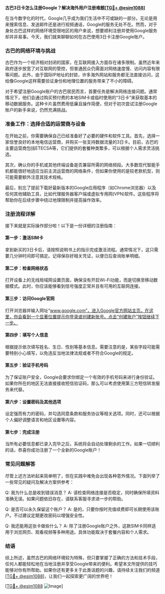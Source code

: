 **古巴3日卡怎么注册Google？解决海外用户注册难题[[TG💪+ @esim1088](https://t.me/s/esim1088)]**

在当今数字化的时代，Google几乎成为我们生活中不可或缺的一部分。无论是用来搜索信息、发送邮件还是进行视频通话，Google的服务无处不在。然而，对于身处古巴这样的网络环境受限地区的用户来说，想要顺利注册并使用Google服务却并非易事。今天，我们就来聊聊如何在古巴使用3日卡注册Google账户。

### 古巴的网络环境与挑战

古巴作为一个经济相对封闭的国家，在互联网接入方面存在诸多限制。虽然近年来政府逐步放宽了对互联网的管控，但普通民众仍需面对网络速度慢、访问内容有限等问题。此外，由于国际IP地址的封锁，许多海外网站和服务都无法直接访问，这给像Google这样需要验证身份和地理位置的服务带来了不小的障碍。

对于希望注册Google账户的古巴居民而言，首要任务是解决网络连接问题。通常情况下，他们会通过购买预付费的本地SIM卡或临时使用的“3日卡”来获取基本的移动数据服务。这种卡片虽然费用低廉且操作简便，但对于初次尝试注册Google账户的新手来说，仍然充满挑战。

### 准备工作：选择合适的运营商与设备

在开始之前，你需要确保自己已经准备好了必要的硬件和软件工具。首先，选择一家信誉良好的本地电信运营商，并购买一张支持数据流量的3日卡。目前，古巴的主要运营商包括ETECSA等，它们提供的套餐种类繁多，可以根据个人需求灵活挑选。

其次，确认你的手机或其他终端设备是否兼容所需的网络频段。大多数现代智能手机都能很好地适应当前主流运营商的网络条件，但如果你使用的是较老款机型，则可能需要额外注意其技术规格。

最后，别忘了提前下载好最新版本的Google应用程序（如Chrome浏览器）以及任何其他辅助工具，比如代理服务器客户端或虚拟专用网(VPN)软件。这些程序将帮助你在后续步骤中绕过地理限制并提高操作效率。

### 注册流程详解

接下来就是实际操作部分啦！以下是一份详细的注册指南：

#### 第一步：激活SIM卡
拿到新买的3日卡后，请按照说明书上的指示完成激活流程。通常情况下，这只需要几分钟时间即可搞定。记得保存好相关凭证，以便日后查询账单明细。

#### 第二步：检查网络状态
打开设备上的无线局域网设置页面，确保没有开启Wi-Fi功能，而是切换至移动数据模式。此时，你应该能够看到信号强度正常并且有可用的互联网连接。

#### 第三步：访问Google官网
打开浏览器并输入网址“www.google.com”，进入Google官方网站主页。在这里，你会看到一个显著位置提示你登录或创建新账号。点击“创建账户”按钮继续下一步。

#### 第四步：填写个人信息
根据提示依次填写姓名、生日、性别等基本信息。需要注意的是，某些字段可能需要特别小心填写，以免违反当地法律法规或者不符合Google的规定。

#### 第五步：验证手机号码
为了保证账户安全，Google会要求你绑定一个有效的手机号码来进行身份验证。如果你所在的地区无法直接接收短信验证码，那么可以考虑使用第三方短信转发服务来代替。

#### 第六步：设置密码及其他选项
设定强而有力的密码，并勾选同意条款和服务协议等相关选项。同时，还可以根据个人偏好调整语言和地区设置等内容。

#### 第七步：完成注册
当所有必要信息都已录入完毕之后，系统将会自动处理剩余的工作。如果一切顺利的话，恭喜你成功注册了一个全新的Google账户！

### 常见问题解答

尽管上述方法听起来简单明了，但在实践中难免会出现各种意外情况。下面列举了一些常见的疑问及解决方案供参考：

Q: 我为什么总是收到错误消息？
A: 请检查网络连接是否稳定，同时确保所填资料准确无误。如果问题依旧存在，请联系客服寻求进一步的帮助。

Q: 是否可以永久保留这个账户？
A: 是的，只要你按时充值续费即可长期使用该账户。不过建议定期更改密码以增强安全性。

Q: 我还能用这张卡做些什么？
A: 除了注册Google账户之外，这款SIM卡同样适用于浏览网页、观看视频等多种用途。具体功能取决于套餐内容和个人需求。

### 结语

综上所述，虽然古巴的网络环境较为特殊，但只要掌握了正确的方法和技术手段，任何人都能轻松地在当地注册并享受Google带来的便利。希望本文所提供的技巧能够对你有所帮助。如果你还有更多关于此类话题的兴趣，请持续关注我们的频道[[TG💪+ @esim1088](https://t.me/s/esim1088)]，让我们一起探索更广阔的世界吧！

[[TG💪+ @esim1088](https://t.me/s/esim1088) ![Image](https://i.postimg.cc/4NQfJmqS/Snipaste-2025-05-13-00-14-12.png)]
